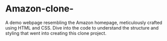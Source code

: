 # Amazon-clone-
A demo webpage resembling the Amazon homepage, meticulously crafted using HTML and CSS. Dive into the code to understand the structure and styling that went into creating this clone project.
